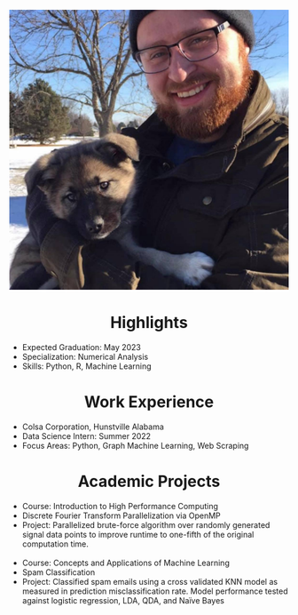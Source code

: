 
![Winnie as a Pup](/assets/img/Eowyn.jpg)
<h1 style="text-align: center;">Highlights</h1>
<ul>

<li> Expected Graduation: May 2023</li>

<li> Specialization: Numerical Analysis</li>

<li> Skills: Python, R, Machine Learning</li>

</ul>    


<h1 style="text-align: center;">Work Experience</h1>
<ul>

<li> Colsa Corporation, Hunstville Alabama</li>

<li> Data Science Intern: Summer 2022</li>
<li> Focus Areas: Python, Graph Machine Learning, Web Scraping</li>

</ul>


<h1 style="text-align: center;">Academic Projects</h1>

<ul>

<li> Course: Introduction to High Performance Computing</li>

<li> Discrete Fourier Transform Parallelization via OpenMP</li>

<li> Project: Parallelized brute-force algorithm over randomly generated signal data points to improve runtime to one-fifth of the original computation time. </li>
&nbsp;
&nbsp;
&nbsp;

<li> Course: Concepts and Applications of Machine Learning</li>

<li> Spam Classification</li>

<li> Project: Classified spam emails using a cross validated KNN model as measured in prediction misclassification rate. Model performance tested against logistic regression, LDA, QDA, and Naïve Bayes </li>


</ul>


